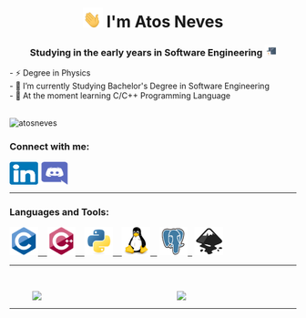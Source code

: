 

<br>


<h1 align="center"><img src="tenor.gif" alt="" width="35" height="35"/> I'm Atos Neves</h1>
<h3 align="center">Studying in the early years in Software Engineering  <img src="codding.gif" alt="" width="20" height="20"/></h3>
- ⚡ Degree in Physics  <br>
- 🔭 I’m currently Studying Bachelor's Degree in Software Engineering<br>
- 🌱 At the moment learning C/C++ Programming Language<br>
<br>
<p align="left"> <img src="https://komarev.com/ghpvc/?username=atosneves&label=Profile%20views&color=0e75b6&style=flat" alt="atosneves" width="100" height="25"/> </p>

<h3 align="left">Connect with me:</h3>
<p align="left">
<a href="https://www.linkedin.com/in/atos-neves/" target=""><img align="center" src="linkedin.svg" alt="atosneves" height="40" width="50" /></a>
<a href="https://discord.gg/AtosNeves#5322" target="blank"><img align="center" src="discord.svg" alt="AtosNeves#5322" height="40" width="50" /></a>
</p><hr>
<h3 align="left">Languages and Tools:</h3>
<p align="left"><a href="https://www.cprogramming.com/" target="_blank"><img src="https://raw.githubusercontent.com/devicons/devicon/master/icons/c/c-original.svg" alt="c" width="50" height="50"/> &nbsp;&nbsp; </a> <a href="https://www.w3schools.com/cpp/" target="_blank"> <img src="https://raw.githubusercontent.com/devicons/devicon/master/icons/cplusplus/cplusplus-original.svg" alt="cplusplus" width="50" height="50"/> &nbsp;&nbsp; <a href="https://www.linux.org/" target="_blank"> </a><a href="https://www.python.org" target="_blank"> <img src="https://raw.githubusercontent.com/devicons/devicon/master/icons/python/python-original.svg" alt="python" width="50" height="50"/> &nbsp;&nbsp; </a> <a href="https://www.linux.org/" target="_blank"> <img src="https://raw.githubusercontent.com/devicons/devicon/master/icons/linux/linux-original.svg" alt="linux" width="50" height="50"/> &nbsp;&nbsp;</a> <a href="https://www.postgresql.org" target="_blank"> <img src="postgresql.svg" alt="postgresql" width="50" height="50"/>&nbsp;&nbsp;</a>  <a href="https://inkscape.org/" target="_blank"> <img src="inkscape.svg" alt="Inkscape" width="50" height="50"/> </a></p>
<hr>
<br>
<figure class="half" style="display:flex">
    <img style="width:300px" src="https://github-readme-stats.vercel.app/api?username=atosneves&show_icons=true&locale=en"><img style="width:200px" src="https://github-readme-stats.vercel.app/api/top-langs?username=atosneves&show_icons=true&locale=en&layout=compact">
</figure> 
<hr>




